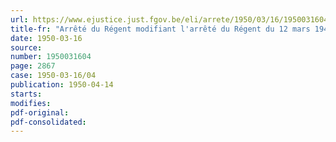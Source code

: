 ```yaml
---
url: https://www.ejustice.just.fgov.be/eli/arrete/1950/03/16/1950031604/justel
title-fr: "Arrêté du Régent modifiant l'arrêté du Régent du 12 mars 1949 portant le statut du personnel de la section " Sûreté de l'Etat " de l'administration de la Sûreté publique"
date: 1950-03-16
source:
number: 1950031604
page: 2867
case: 1950-03-16/04
publication: 1950-04-14
starts:
modifies:
pdf-original:
pdf-consolidated:
---
```


